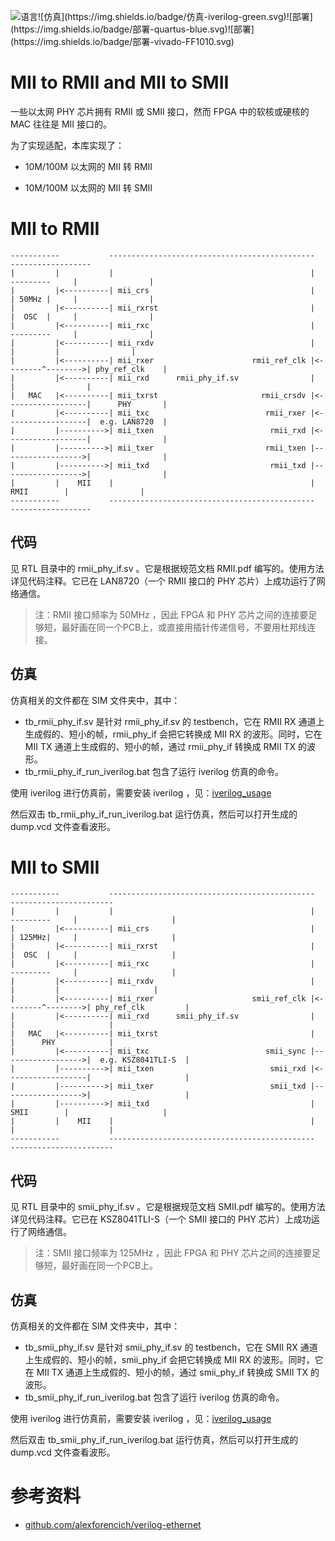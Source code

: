 ![语言](https://img.shields.io/badge/语言-systemverilog_(IEEE1800_2005)-CAD09D.svg)![仿真](https://img.shields.io/badge/仿真-iverilog-green.svg)![部署](https://img.shields.io/badge/部署-quartus-blue.svg)![部署](https://img.shields.io/badge/部署-vivado-FF1010.svg)

MII to RMII and MII to SMII
===========================

一些以太网 PHY 芯片拥有 RMII 或 SMII 接口，然而 FPGA 中的软核或硬核的 MAC 往往是 MII 接口的。

为了实现适配，本库实现了：

- 10M/100M 以太网的 MII 转 RMII

- 10M/100M 以太网的 MII 转 SMII



# MII to RMII

    -----------           ----------------------------------------------                   ------------------
    |         |           |                                            |     ---------     |                |
    |         |<----------| mii_crs                                    |     | 50MHz |     |                |
    |         |<----------| mii_rxrst                                  |     |  OSC  |     |                |
    |         |<----------| mii_rxc                                    |     ---------     |                |
    |         |<----------| mii_rxdv                                   |         |         |                |
    |         |<----------| mii_rxer                      rmii_ref_clk |<--------^-------->| phy_ref_clk    |
    |         |<----------| mii_rxd      rmii_phy_if.sv                |                   |                |
    |   MAC   |<----------| mii_txrst                       rmii_crsdv |<------------------|      PHY       |
    |         |<----------| mii_txc                          rmii_rxer |<------------------|  e.g. LAN8720  |
    |         |---------->| mii_txen                          rmii_rxd |<------------------|                |
    |         |---------->| mii_txer                         rmii_txen |------------------>|                |
    |         |---------->| mii_txd                           rmii_txd |------------------>|                |
    |         |    MII    |                                            |       RMII        |                |
    -----------           ----------------------------------------------                   ------------------

## 代码

见 RTL 目录中的 rmii_phy_if.sv 。它是根据规范文档 RMII.pdf 编写的。使用方法详见代码注释。它已在 LAN8720（一个 RMII 接口的 PHY 芯片）上成功运行了网络通信。

> 注：RMII 接口频率为 50MHz ，因此 FPGA 和 PHY 芯片之间的连接要足够短，最好画在同一个PCB上，或直接用插针传递信号，不要用杜邦线连接。

## 仿真

仿真相关的文件都在 SIM 文件夹中，其中：

- tb_rmii_phy_if.sv 是针对 rmii_phy_if.sv 的 testbench，它在 RMII RX 通道上生成假的、短小的帧，rmii_phy_if 会把它转换成 MII RX 的波形。同时，它在 MII TX 通道上生成假的、短小的帧，通过 rmii_phy_if 转换成 RMII TX 的波形。
- tb_rmii_phy_if_run_iverilog.bat 包含了运行 iverilog 仿真的命令。

使用 iverilog 进行仿真前，需要安装 iverilog ，见：[iverilog_usage](https://github.com/WangXuan95/WangXuan95/blob/main/iverilog_usage/iverilog_usage.md)

然后双击 tb_rmii_phy_if_run_iverilog.bat 运行仿真，然后可以打开生成的 dump.vcd 文件查看波形。



# MII to SMII

    -----------           ----------------------------------------------                   -----------------------
    |         |           |                                            |     ---------     |                     |
    |         |<----------| mii_crs                                    |     | 125MHz|     |                     |
    |         |<----------| mii_rxrst                                  |     |  OSC  |     |                     |
    |         |<----------| mii_rxc                                    |     ---------     |                     |
    |         |<----------| mii_rxdv                                   |         |         |                     |
    |         |<----------| mii_rxer                      smii_ref_clk |<--------^-------->| phy_ref_clk         |
    |         |<----------| mii_rxd      smii_phy_if.sv                |                   |                     |
    |   MAC   |<----------| mii_txrst                                  |                   |      PHY            |
    |         |<----------| mii_txc                          smii_sync |------------------>|  e.g. KSZ8041TLI-S  |
    |         |---------->| mii_txen                          smii_rxd |<------------------|                     |
    |         |---------->| mii_txer                          smii_txd |------------------>|                     |
    |         |---------->| mii_txd                                    |       SMII        |                     |
    |         |    MII    |                                            |                   |                     |
    -----------           ----------------------------------------------                   -----------------------

## 代码

见 RTL 目录中的 smii_phy_if.sv 。它是根据规范文档 SMII.pdf 编写的。使用方法详见代码注释。它已在 KSZ8041TLI-S（一个 SMII 接口的 PHY 芯片）上成功运行了网络通信。

>  注：SMII 接口频率为 125MHz ，因此 FPGA 和 PHY 芯片之间的连接要足够短，最好画在同一个PCB上。

## 仿真

仿真相关的文件都在 SIM 文件夹中，其中：

- tb_smii_phy_if.sv 是针对 smii_phy_if.sv 的 testbench，它在 SMII RX 通道上生成假的、短小的帧，smii_phy_if 会把它转换成 MII RX 的波形。同时，它在 MII TX 通道上生成假的、短小的帧，通过 smii_phy_if 转换成 SMII TX 的波形。
- tb_smii_phy_if_run_iverilog.bat 包含了运行 iverilog 仿真的命令。

使用 iverilog 进行仿真前，需要安装 iverilog ，见：[iverilog_usage](https://github.com/WangXuan95/WangXuan95/blob/main/iverilog_usage/iverilog_usage.md)

然后双击 tb_smii_phy_if_run_iverilog.bat 运行仿真，然后可以打开生成的 dump.vcd 文件查看波形。



# 参考资料

* [github.com/alexforencich/verilog-ethernet](github.com/alexforencich/verilog-ethernet)
